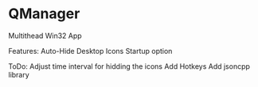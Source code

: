 # QManager
 
Multithead Win32 App

Features:
	Auto-Hide Desktop Icons
	Startup option
	
	
ToDo:
	Adjust time interval for hidding the icons
	Add Hotkeys
	Add jsoncpp library


